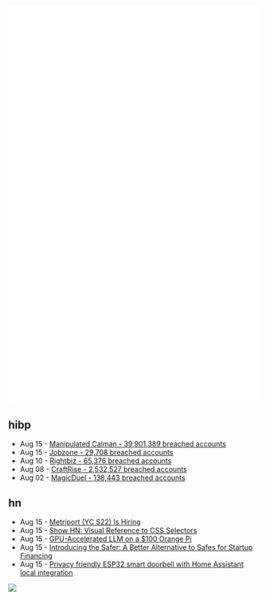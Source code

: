 ![Metrics](https://raw.githubusercontent.com/phixion/phixion/master/metrics.svg)

## hibp

<!--
for https://github.com/phixion/phixion/blob/main/.github/workflows/feeds.yml
-->
<!--START_SECTION:haveibeenpwnd-->
- Aug 15 - [Manipulated Caiman - 39,901,389 breached accounts](https://haveibeenpwned.com/PwnedWebsites#ManipulatedCaiman)
- Aug 15 - [Jobzone - 29,708 breached accounts](https://haveibeenpwned.com/PwnedWebsites#Jobzone)
- Aug 10 - [Rightbiz - 65,376 breached accounts](https://haveibeenpwned.com/PwnedWebsites#Rightbiz)
- Aug 08 - [CraftRise - 2,532,527 breached accounts](https://haveibeenpwned.com/PwnedWebsites#CraftRise)
- Aug 02 - [MagicDuel - 138,443 breached accounts](https://haveibeenpwned.com/PwnedWebsites#MagicDuel)
<!--END_SECTION:haveibeenpwnd-->

## hn

<!--
for https://github.com/phixion/phixion/blob/main/.github/workflows/feeds.yml
-->
<!--START_SECTION:hn-->
- Aug 15 - [Metriport (YC S22) Is Hiring](https://www.ycombinator.com/companies/metriport/jobs/jsOCunE-software-engineer)
- Aug 15 - [Show HN: Visual Reference to CSS Selectors](https://fffuel.co/css-selectors/)
- Aug 15 - [GPU-Accelerated LLM on a $100 Orange Pi](https://blog.mlc.ai/2023/08/09/GPU-Accelerated-LLM-on-Orange-Pi)
- Aug 15 - [Introducing the Safer: A Better Alternative to Safes for Startup Financing](https://nextwave.partners/insights/introducing-safer-better-alternative-safes-startup-financing)
- Aug 15 - [Privacy friendly ESP32 smart doorbell with Home Assistant local integration](https://tristam.ie/2023/758/)
<!--END_SECTION:hn-->

<!--
for https://yhype.me
-->
![](https://hit.yhype.me/github/profile?user_id=13013670)
